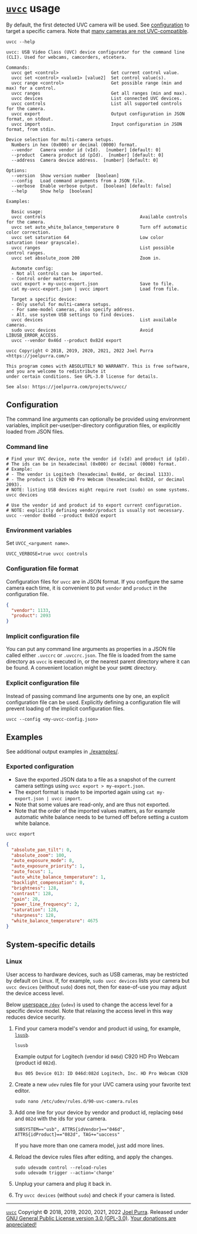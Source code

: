 # [`uvcc`](https://joelpurra.com/projects/uvcc/) usage

By default, the first detected UVC camera will be used. See [configuration](#configuration) to target a specific camera. Note that [many cameras are not UVC-compatible](https://en.wikipedia.org/wiki/List_of_USB_video_class_devices).

```shell
uvcc --help
```

```text
uvcc: USB Video Class (UVC) device configurator for the command line (CLI). Used for webcams, camcorders, etcetera.

Commands:
  uvcc get <control>                    Get current control value.
  uvcc set <control> <value1> [value2]  Set control value(s).
  uvcc range <control>                  Get possible range (min and max) for a control.
  uvcc ranges                           Get all ranges (min and max).
  uvcc devices                          List connected UVC devices.
  uvcc controls                         List all supported controls for the camera.
  uvcc export                           Output configuration in JSON format, on stdout.
  uvcc import                           Input configuration in JSON format, from stdin.

Device selection for multi-camera setups.
  Numbers in hex (0x000) or decimal (0000) format.
  --vendor   Camera vendor id (vId).  [number] [default: 0]
  --product  Camera product id (pId).  [number] [default: 0]
  --address  Camera device address.  [number] [default: 0]

Options:
  --version  Show version number  [boolean]
  --config   Load command arguments from a JSON file.
  --verbose  Enable verbose output.  [boolean] [default: false]
  --help     Show help  [boolean]

Examples:

  Basic usage:
  uvcc controls                                    Available controls for the camera.
  uvcc set auto_white_balance_temperature 0        Turn off automatic color correction.
  uvcc set saturation 64                           Low color saturation (near grayscale).
  uvcc ranges                                      List possible control ranges.
  uvcc set absolute_zoom 200                       Zoom in.

  Automate config:
  - Not all controls can be imported.
  - Control order matters.
  uvcc export > my-uvcc-export.json                Save to file.
  cat my-uvcc-export.json | uvcc import            Load from file.

  Target a specific device:
  - Only useful for multi-camera setups.
  - For same-model cameras, also specify address.
  - Alt. use system USB settings to find devices.
  uvcc devices                                     List available cameras.
  sudo uvcc devices                                Avoid LIBUSB_ERROR_ACCESS.
  uvcc --vendor 0x46d --product 0x82d export

uvcc Copyright © 2018, 2019, 2020, 2021, 2022 Joel Purra <https://joelpurra.com/>

This program comes with ABSOLUTELY NO WARRANTY. This is free software, and you are welcome to redistribute it
under certain conditions. See GPL-3.0 license for details.

See also: https://joelpurra.com/projects/uvcc/
```

## Configuration

The command line arguments can optionally be provided using environment variables, implicit per-user/per-directory configuration files, or explicitly loaded from JSON files.

### Command line

```shell
# Find your UVC device, note the vendor id (vId) and product id (pId).
# The ids can be in hexadecimal (0x000) or decimal (0000) format.
# Example:
# - The vendor is Logitech (hexadecimal 0x46d, or decimal 1133).
# - The product is C920 HD Pro Webcam (hexadecimal 0x82d, or decimal 2093).
# NOTE: listing USB devices might require root (sudo) on some systems.
uvcc devices

# Use the vendor id and product id to export current configuration.
# NOTE: explicitly defining vendor/product is usually not necessary.
uvcc --vendor 0x46d --product 0x82d export
```

### Environment variables

Set `UVCC_<argument name>`.

```shell
UVCC_VERBOSE=true uvcc controls
```

### Configuration file format

Configuration files for `uvcc` are in JSON format. If you configure the same camera each time, it is convenient to put `vendor` and `product` in the configuration file.

```json
{
  "vendor": 1133,
  "product": 2093
}
```

### Implicit configuration file

You can put any command line arguments as properties in a JSON file called either `.uvccrc` or `.uvccrc.json`. The file is loaded from the same directory as `uvcc` is executed in, or the nearest parent directory where it can be found. A convenient location might be your `$HOME` directory.

### Explicit configuration file

Instead of passing command line arguments one by one, an explicit configuration file can be used. Explicitly defining a configuration file will prevent loading of the implicit configuration files.

```shell
uvcc --config <my-uvcc-config.json>
```

## Examples

See additional output examples in [./examples/](./examples/).

### Exported configuration

- Save the exported JSON data to a file as a snapshot of the current camera settings using `uvcc export > my-export.json`.
- The export format is made to be imported again using `cat my-export.json | uvcc import`.
- Note that some values are read-only, and are thus not exported.
- Note that the order of the imported values matters, as for example automatic white balance needs to be turned off before setting a custom white balance.

```shell
uvcc export
```

```json
{
  "absolute_pan_tilt": 0,
  "absolute_zoom": 100,
  "auto_exposure_mode": 8,
  "auto_exposure_priority": 1,
  "auto_focus": 1,
  "auto_white_balance_temperature": 1,
  "backlight_compensation": 0,
  "brightness": 128,
  "contrast": 128,
  "gain": 28,
  "power_line_frequency": 2,
  "saturation": 128,
  "sharpness": 128,
  "white_balance_temperature": 4675
}
```

## System-specific details

### Linux

User access to hardware devices, such as USB cameras, may be restricted by default on Linux. If, for example, `sudo uvcc devices` lists your camera but `uvcc devices` (without `sudo`) does not, then for ease-of-use you may adjust the device access level.

Below [userspace `/dev`](https://en.wikipedia.org/wiki/Udev) (`udev`) is used to change the access level for a specific device model. Note that relaxing the access level in this way reduces device security.

1. Find your camera model's vendor and product id using, for example, [`lsusb`](https://en.wikipedia.org/wiki/Lspci#lsusb).

   ```shell
   lsusb
   ```

   Example output for Logitech (vendor id `046d`) C920 HD Pro Webcam (product id `082d`).

   ```shell
   Bus 005 Device 013: ID 046d:082d Logitech, Inc. HD Pro Webcam C920
   ```

1. Create a new `udev` rules file for your UVC camera using your favorite text editor.

   ```shell
   sudo nano /etc/udev/rules.d/90-uvc-camera.rules
   ```

1. Add one line for your device by vendor and product id, replacing `046d` and `082d` with the ids for your camera.

   ```text
   SUBSYSTEM=="usb", ATTRS{idVendor}=="046d", ATTRS{idProduct}=="082d", TAG+="uaccess"
   ```

   If you have more than one camera model, just add more lines.

1. Reload the device rules files after editing, and apply the changes.

   ```shell
   sudo udevadm control --reload-rules
   sudo udevadm trigger --action='change'
   ```

1. Unplug your camera and plug it back in.
1. Try `uvcc devices` (without `sudo`) and check if your camera is listed.

---

[`uvcc`](https://joelpurra.com/projects/uvcc/) Copyright &copy; 2018, 2019, 2020, 2021, 2022 [Joel Purra](https://joelpurra.com/). Released under [GNU General Public License version 3.0 (GPL-3.0)](https://www.gnu.org/licenses/gpl.html). [Your donations are appreciated!](https://joelpurra.com/donate/)
